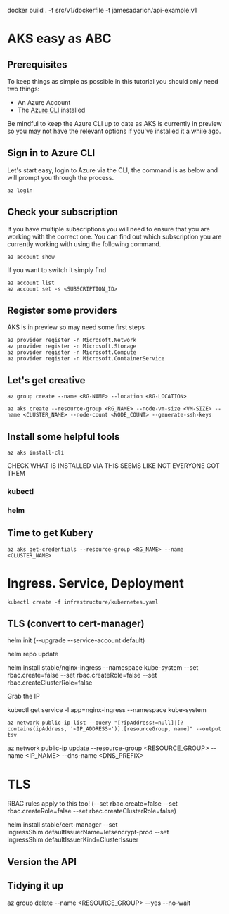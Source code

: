 docker build . -f src/v1/dockerfile -t jamesadarich/api-example:v1
# AKS easy as ABC

## Prerequisites

To keep things as simple as possible in this tutorial you should only need two things:

* An Azure Account
* The [Azure CLI](https://docs.microsoft.com/en-us/cli/azure/install-azure-cli) installed

Be mindful to keep the Azure CLI up to date as AKS is currently in preview so you may not have the relevant options if you've installed it a while ago.

## Sign in to Azure CLI

Let's start easy, login to Azure via the CLI, the command is as below and will prompt you through the process.

```cli
az login
```

## Check your subscription

If you have multiple subscriptions you will need to ensure that you are working with the correct one. You can find out which subscription you are currently working with using the following command.

```cli
az account show
```

If you want to switch it simply find 

```cli
az account list
az account set -s <SUBSCRIPTION_ID>
```

## Register some providers

AKS is in preview so may need some first steps

```cli
az provider register -n Microsoft.Network
az provider register -n Microsoft.Storage
az provider register -n Microsoft.Compute
az provider register -n Microsoft.ContainerService
```

## Let's get creative

```cli
az group create --name <RG-NAME> --location <RG-LOCATION>
```

```cli
az aks create --resource-group <RG_NAME> --node-vm-size <VM-SIZE> --name <CLUSTER_NAME> --node-count <NODE_COUNT> --generate-ssh-keys
```

## Install some helpful tools

```cli
az aks install-cli
```

CHECK WHAT IS INSTALLED VIA THIS SEEMS LIKE NOT EVERYONE GOT THEM

### kubectl

### helm

## Time to get Kubery

```cli
az aks get-credentials --resource-group <RG_NAME> --name <CLUSTER_NAME>
```

# Ingress. Service, Deployment

```cli
kubectl create -f infrastructure/kubernetes.yaml
```

## TLS (convert to cert-manager)

helm init (--upgrade --service-account default)

helm repo update

helm install stable/nginx-ingress --namespace kube-system --set rbac.create=false --set rbac.createRole=false --set rbac.createClusterRole=false

Grab the IP

kubectl get service -l app=nginx-ingress --namespace kube-system

```cli
az network public-ip list --query "[?ipAddress!=null]|[?contains(ipAddress, '<IP_ADDRESS>')].[resourceGroup, name]" --output tsv
```

az network public-ip update --resource-group <RESOURCE_GROUP> --name <IP_NAME> --dns-name <DNS_PREFIX>

# TLS

RBAC rules apply to this too! (--set rbac.create=false --set rbac.createRole=false --set rbac.createClusterRole=false)

helm install stable/cert-manager --set ingressShim.defaultIssuerName=letsencrypt-prod --set ingressShim.defaultIssuerKind=ClusterIssuer 

## Version the API

## Tidying it up

az group delete --name <RESOURCE_GROUP> --yes --no-wait
